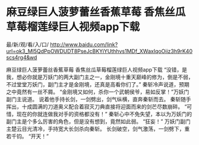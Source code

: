 # 麻豆绿巨人菠萝蕾丝香蕉草莓 香焦丝瓜草莓榴莲绿巨人视频app下载

最/新/观/看/入/口/ http://www.baidu.com/link?url=ok3_Ml5QdPpOWDUDT8PseJcBKYiYUthhvs1MDf_XWaxIqoOiiz3h9rK40scs4rg4&wd

麻豆绿巨人菠萝蕾丝香蕉草莓 香焦丝瓜草莓榴莲绿巨人视频app下载
“没错，是我，想必你就是万妖门的两大副门主之一，金刚境十重天巅峰的修为，倒是不弱，不过堂堂万妖门，副门主才是金刚境，还真是高看你们了。”
    秦斩冷声说道，预期之中竟然有一丝不屑。
    “金刚境又如何，杀你一个武朝侯爷，易如反掌！”万妖门副门主说道。
    说着他手持长剑，一剑劈出，剑气纵横，直奔秦斩而去。
    秦斩随手挥出，十成圆满的刀道奥义配合着寂灭刀典直接将迎面而来的剑芒尽数崩碎。
    “可惜，现在的你就连做我对手的资格都没有！”
    秦斩心中不免失望，本以为万妖门的副门主是个多么厉害的角色，但是没有想到，竟然如此弱。
    “狂妄！”
    万妖门副门主楚云目光清冷，手持宽大长剑杀向秦斩。
    长剑破空，剑气激荡，一剑劈下，重若千钧。
    “开天！”
